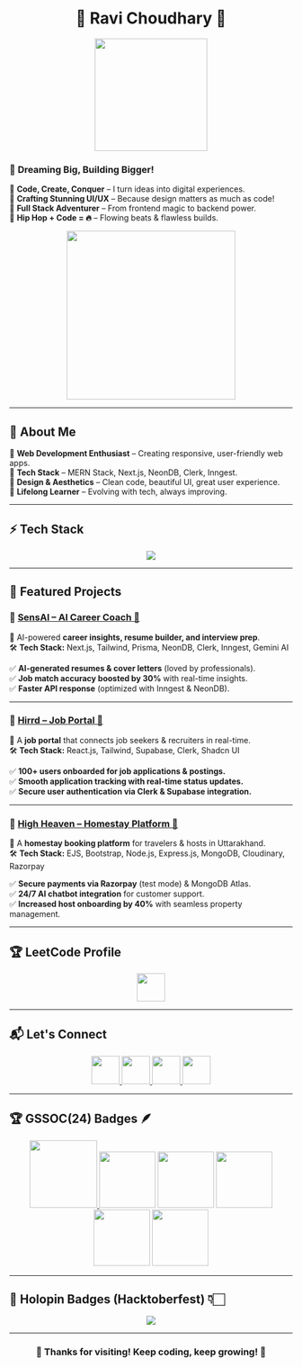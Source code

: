 <h1 align="center">🚀 Ravi Choudhary 🚀</h1>

<p align="center">
  <img src="https://media.giphy.com/media/xTiIzJSKB4l7xTouE8/giphy.gif" width="200px">
</p>

### 🎯 **Dreaming Big, Building Bigger!**  
🔹 **Code, Create, Conquer** – I turn ideas into digital experiences.  
🔹 **Crafting Stunning UI/UX** – Because design matters as much as code!  
🔹 **Full Stack Adventurer** – From frontend magic to backend power.  
🔹 **Hip Hop + Code = 🔥** – Flowing beats & flawless builds.  

<p align="center">
  <img src="https://media.giphy.com/media/QTfX9Ejfra3ZmNxh6B/giphy.gif" width="300px">
</p>

---

## 🌟 About Me  
🔹 **Web Development Enthusiast** – Creating responsive, user-friendly web apps.  
🔹 **Tech Stack** – MERN Stack, Next.js, NeonDB, Clerk, Inngest.  
🔹 **Design & Aesthetics** – Clean code, beautiful UI, great user experience.  
🔹 **Lifelong Learner** – Evolving with tech, always improving.  

---

## ⚡ Tech Stack  

<p align="center">
  <img src="https://skillicons.dev/icons?i=html,css,js,react,nextjs,nodejs,express,mongodb,postgres,git,github,vscode,figma,postman" />
</p>

---

## 🚀 Featured Projects  

### 🔹 [SensAI – AI Career Coach 🤖](https://sens-ai-weld.vercel.app/)  
📌 AI-powered **career insights, resume builder, and interview prep**.  
🛠 **Tech Stack:** Next.js, Tailwind, Prisma, NeonDB, Clerk, Inngest, Gemini AI  

✅ **AI-generated resumes & cover letters** (loved by professionals).  
✅ **Job match accuracy boosted by 30%** with real-time insights.  
✅ **Faster API response** (optimized with Inngest & NeonDB).  

---

### 🔹 [Hirrd – Job Portal 💼](https://hirrd-ruby.vercel.app/)  
📌 A **job portal** that connects job seekers & recruiters in real-time.  
🛠 **Tech Stack:** React.js, Tailwind, Supabase, Clerk, Shadcn UI  

✅ **100+ users onboarded for job applications & postings.**  
✅ **Smooth application tracking with real-time status updates.**  
✅ **Secure user authentication via Clerk & Supabase integration.**  

---

### 🔹 [High Heaven – Homestay Platform 🏡](https://high-heaven-app.onrender.com/listings)  
📌 A **homestay booking platform** for travelers & hosts in Uttarakhand.  
🛠 **Tech Stack:** EJS, Bootstrap, Node.js, Express.js, MongoDB, Cloudinary, Razorpay  

✅ **Secure payments via Razorpay** (test mode) & MongoDB Atlas.  
✅ **24/7 AI chatbot integration** for customer support.  
✅ **Increased host onboarding by 40%** with seamless property management.  

---

## 🏆 LeetCode Profile  

<p align="center">
  <a href="https://leetcode.com/Ravi_0616/">
    <img src="https://upload.wikimedia.org/wikipedia/commons/1/19/LeetCode_logo_black.png" height="50"/>
  </a>
</p>

---

## 📬 Let's Connect  

<p align="center">
  <a href="https://www.linkedin.com/in/ravi-choudhary-b5a4b4306/">
    <img src="https://skillicons.dev/icons?i=linkedin" height="50" />
  </a>
  <a href="https://x.com/Ravi__007__">
    <img src="https://skillicons.dev/icons?i=twitter" height="50" />
  </a>
  <a href="https://www.instagram.com/ravi__choudhary____">
    <img src="https://skillicons.dev/icons?i=instagram" height="50" />
  </a>
  <a href="mailto:ravichoudhary.sre8433@gmail.com">
    <img src="https://skillicons.dev/icons?i=gmail" height="50" />
  </a>
</p>

---

## 🏆 GSSOC(24) Badges 🪶  

<p align="center">
  <a href="https://gssoc.girlscript.tech/leaderboard">
    <img src="https://raw.githubusercontent.com/GSSoC24/Postman-Challenge/main/docs/assets/Postman%20White.png" width="120px" />
  </a>
  <img src="https://raw.githubusercontent.com/GSSoC24/Postman-Challenge/main/docs/assets/1.png" width="100px" />
  <img src="https://raw.githubusercontent.com/GSSoC24/Postman-Challenge/main/docs/assets/2.png" width="100px" />
  <img src="https://raw.githubusercontent.com/GSSoC24/Postman-Challenge/main/docs/assets/3.png" width="100px" />
  <img src="https://raw.githubusercontent.com/GSSoC24/Postman-Challenge/main/docs/assets/4.png" width="100px" />
  <img src="https://raw.githubusercontent.com/GSSoC24/Postman-Challenge/main/docs/assets/5.png" width="100px" />
</p>

---

## 🌟 Holopin Badges (Hacktoberfest) 👇🏻  

<p align="center">
  <a href="https://holopin.io/@ravi1606">
    <img src="https://holopin.me/ravi1606" />
  </a>
</p>

---

<h3 align="center">🚀 Thanks for visiting! Keep coding, keep growing! 🚀</h3>
